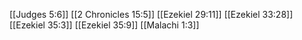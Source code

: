 [[Judges 5:6]]
[[2 Chronicles 15:5]]
[[Ezekiel 29:11]]
[[Ezekiel 33:28]]
[[Ezekiel 35:3]]
[[Ezekiel 35:9]]
[[Malachi 1:3]]
